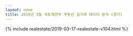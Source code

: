 ```yaml
---
layout: none
title: 2019년 3월 국토해양부 부동산 실거래 데이터 분석 (경기)  
---
```


{% include realestate/2019-03-17-realestate-v104.html %}